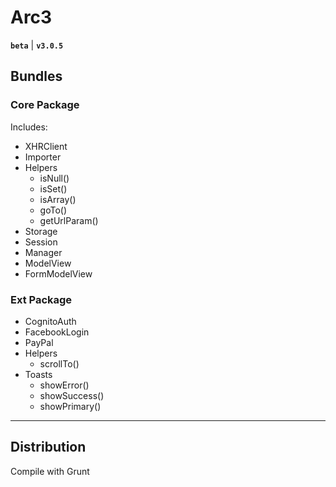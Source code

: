 # Arc3

__`beta`__ | __`v3.0.5`__

## Bundles

### Core Package

Includes:
    
- XHRClient
- Importer
- Helpers
    + isNull()
    + isSet()
    + isArray()
    + goTo()
    + getUrlParam()
- Storage
- Session
- Manager
- ModelView
- FormModelView

### Ext Package

- CognitoAuth
- FacebookLogin
- PayPal
- Helpers
    + scrollTo()
- Toasts
    + showError()
    + showSuccess()
    + showPrimary()
---

## Distribution

Compile with Grunt



<!--
1. Clousure Compile [[link](https://closure-compiler.appspot.com/home)]
2. Ofuscate script [[online](https://www.javascriptobfuscator.com/Javascript-Obfuscator.aspx)]
3. [NPM Licence](https://www.freecodecamp.org/news/how-open-source-licenses-work-and-how-to-add-them-to-your-projects-34310c3cf94/
https://medium.com/@vovabilonenko/licenses-of-npm-dependencies-bacaa00c8c65)
-->
